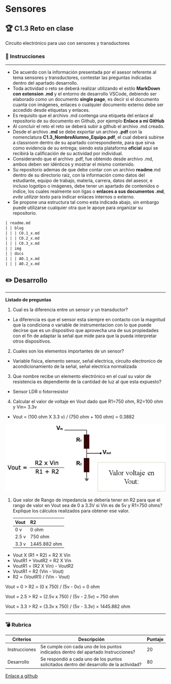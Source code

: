 # Sensores

## :trophy: C1.3 Reto en clase

Circuito electrónico para uso con sensores y transductores

### :blue_book: Instrucciones
___

- De acuerdo con la información presentada por el asesor referente al tema sensores y transductores, contestar las preguntas indicadas dentro del apartado desarrollo.
- Toda actividad o reto se deberá realizar utilizando el estilo **MarkDown con extension .md** y el entorno de desarrollo VSCode, debiendo ser elaborado como un documento **single page**, es decir si el documento cuanta con imágenes, enlaces o cualquier documento externo debe ser accedido desde etiquetas y enlaces.
- Es requisito que el archivo .md contenga una etiqueta del enlace al repositorio de su documento en Github, por ejemplo **Enlace a mi GitHub**
- Al concluir el reto el reto se deberá subir a github el archivo .md creado.
- Desde el archivo **.md** se debe exportar un archivo **.pdf** con la nomenclatura **C1.3_NombreAlumno_Equipo.pdf**, el cual deberá subirse a classroom dentro de su apartado correspondiente, para que sirva como evidencia de su entrega; siendo esta plataforma **oficial** aquí se recibirá la calificación de su actividad por individual.
- Considerando que el archivo .pdf, fue obtenido desde archivo .md, ambos deben ser idénticos y mostrar el mismo contenido.
- Su repositorio ademas de que debe contar con un archivo **readme**.md dentro de su directorio raíz, con la información como datos del estudiante, equipo de trabajo, materia, carrera, datos del asesor, e incluso logotipo o imágenes, debe tener un apartado de contenidos o indice, los cuales realmente son ligas o **enlaces a sus documentos .md**, _evite utilizar texto_ para indicar enlaces internos o externo.
- Se propone una estructura tal como esta indicada abajo, sin embargo puede utilizarse cualquier otra que le apoye para organizar su repositorio.


```  
| readme.md
| | blog
| | | C0.1_x.md
| | | C0.2_x.md
| | | C0.3_x.md
| | img
| | docs
| | | A0.1_x.md
| | | A0.2_x.md
```

## :pencil2: Desarrollo

___

**Listado de preguntas**

1. Cual es la diferencia entre un sensor y un transductor?
- La diferencia es que el sensor esta siempre en contacto con la magnitud que la condiciona o variable de instrumentacion con lo que puede decirse que es un dispositivo que aprovecha una de sus propiedades con el fin de adaptar la señal que mide para que la pueda interpretar otros dispositivos.

2. Cuales son los elementos importantes de un sensor?
- Variable fisica, elemento sensor, señal electrica, circuito electronico de acondicionamiento de la señal, señal electrica normalizada
3. Que nombre recibe un elemento electrónico en el cual su valor de resistencia es dependiente de la cantidad de luz al que esta expuesto? 
- Sensor LDR o fotorresistor
4. Calcular el valor de voltaje en Vout dado que R1=750 ohm, R2=100 ohm y Vin= 3.3v
- Vout = (100 ohm X 3.3 v) / (750 ohm + 100 ohm) = 0.3882

![SensoresTransductoresCircuitoVout](https://github.com/JDavidDiaz/Sistemas-Programables/blob/master/Imgs/C1.x_SensoresTransductoresCircuitoVout.png)

1. Que valor de Rango de impedancia se debería tener en R2 para que el rango de valor en Vout sea de 0 a 3.3V si Vin es de 5v y R1=750 ohms? Explique los cálculos realizados para obtener ese valor.

    Vout | R2 |
    ----|----|
    0 v | 0 ohm |
    2.5 v | 750 ohm |
    3.3 v | 1445.882 ohm |

- Vout X (R1 + R2) = R2 X Vin
- VoutR1 + VoutR2 = R2 X Vin
- VoutR1 = (R2 X Vin) - VoutR2
- VoutR1 = R2 (Vin - Vout)
- R2 = (VoutR1) / (Vin - Vout)

Vout = 0 > R2 = (0 x 750) / (5v - 0v) = 0 ohm

Vout = 2.5 > R2 = (2.5v x 750) / (5v - 2.5v) = 750 ohm

Vout = 3.3 > R2 = (3.3v x 750) / (5v - 3.3v) = 1445.882 ohm
___

### :bomb: Rubrica

| Criterios     | Descripción                                                                                  | Puntaje |
| ------------- | -------------------------------------------------------------------------------------------- | ------- |
| Instrucciones | Se cumple con cada uno de los puntos indicados dentro del apartado Instrucciones?            | 20 |
| Desarrollo    | Se respondió a cada uno de los puntos solicitados dentro del desarrollo de la actividad?     | 80      |


[Enlace a github](https://github.com/JDavidDiaz/Sistemas-Programables)
